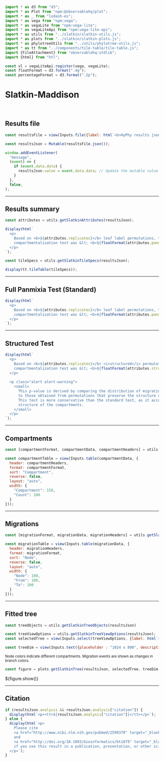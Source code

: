 ```js
import * as d3 from "d3";
import * as Plot from "npm:@observablehq/plot";
import * as _ from "lodash-es";
import * as vega from "npm:vega";
import * as vegaLite from "npm:vega-lite";
import * as vegaLiteApi from "npm:vega-lite-api";
import * as utils from "../slatkin/slatkin-utils.js";
import * as plots from "../slatkin/slatkin-plots.js";
import * as phylotreeUtils from "../utils/phylotree-utils.js";
import * as tt from "../components/tile-table/tile-table.js";
import {FileAttachment} from "observablehq:stdlib";
import {html} from "htl";
```

```js
const vl = vegaLiteApi.register(vega, vegaLite);
const floatFormat = d3.format(".4g");
const percentageFormat = d3.format(".2p");
```

# Slatkin-Maddison
<br>

## Results file

```js
const resultsFile = view(Inputs.file({label: html`<b>HyPhy results json:</b>`, accept: ".json", required: true}));
```

```js
const resultsJson = Mutable(resultsFile.json());
```

```js
window.addEventListener(
  "message",
  (event) => {
    if (event.data.data) {
      resultsJson.value = event.data.data; // Update the mutable value
    }
  },
  false,
);
```
<hr>

## Results summary

```js
const attributes = utils.getSlatkinAttributes(resultsJson);
```

```js
display(html`
  <p>
    Based on <b>${attributes.replicates}</b> leaf label permutations, the standard (full panmixia) p-value for 
    compartmentalization test was &lt; <b>${floatFormat(attributes.panmixiaPValue)}</b>.
  </p>
`);
```

```js
const tileSpecs = utils.getSlatkinTileSpecs(resultsJson);
```

```js
display(tt.tileTable(tileSpecs));
```

<hr>

## Full Panmixia Test (Standard)

```js
display(html`
  <p>
    Based on <b>${attributes.replicates}</b> leaf label permutations, the standard (full panmixia) p-value for 
    compartmentalization test was &lt; <b>${floatFormat(attributes.panmixiaPValue)}</b>.
  </p>
`);
```

<hr>

## Structured Test

```js
display(html`
  <p>
    Based on <b>${attributes.replicates}</b> <i>structured</i> permutations, the p-value for 
    compartmentalization test was &lt; <b>${floatFormat(attributes.structuredPValue)}</b>.
  </p>
  
  <p class="alert alert-warning">
    <small>
      This p-value is derived by comparing the distribution of migration events in the observed data 
      to those obtained from permutations that preserve the structure of the compartments. 
      This test is more conservative than the standard test, as it accounts for the underlying 
      structure of the compartments.
    </small>
  </p>
`);
```

<hr>

## Compartments

```js
const [compartmentFormat, compartmentData, compartmentHeaders] = utils.getSlatkinCompartmentTableData(resultsJson);
```

```js
const compartmentTable = view(Inputs.table(compartmentData, {
  header: compartmentHeaders,
  format: compartmentFormat,
  sort: "Compartment",
  reverse: false,
  layout: "auto",
  width: {
    "Compartment": 150,
    "Count": 100
  }
}));
```

<hr>

## Migrations

```js
const [migrationFormat, migrationData, migrationHeaders] = utils.getSlatkinMigrationTableData(resultsJson);
```

```js
const migrationTable = view(Inputs.table(migrationData, {
  header: migrationHeaders,
  format: migrationFormat,
  sort: "Node",
  reverse: false,
  layout: "auto",
  width: {
    "Node": 100,
    "From": 100,
    "To": 100
  }
}));
```

<hr>

## Fitted tree

```js
const treeObjects = utils.getSlatkinTreeObjects(resultsJson)
```

```js
const treeViewOptions = utils.getSlatkinTreeViewOptions(resultsJson);
const selectedTree = view(Inputs.select(treeViewOptions, {label: html`<b>View tree for </b>`}))
```

```js
const treeDim = view(Inputs.text({placeholder : "1024 x 800", description: "Tree dimension (height x width in pixels), leave blank to auto-scale", submit: "Resize"}));
```

<small>Node colors indicate different compartments. Migration events are shown as changes in branch colors.</small>

```js
const figure = plots.getSlatkinTree(resultsJson, selectedTree, treeDim, treeObjects);
```
<link rel=stylesheet href='https://cdn.jsdelivr.net/npm/phylotree@0.1/phylotree.css'>
<div id="tree_container">${figure.show()}</div>

<hr>

## Citation

```js
if (resultsJson.analysis && resultsJson.analysis["citation"]) {
  display(html`<p><tt>${resultsJson.analysis["citation"]}</tt></p>`);
} else {
  display(html`<p>
    Please cite 
    <a href="http://www.ncbi.nlm.nih.gov/pubmed/2599370" target="_blank">PMID 2599370</a>
    and 
    <a href="http://doi.org/10.1093/bioinformatics/bti079" target="_blank">PMID 15509596</a>
    if you use this result in a publication, presentation, or other scientific work.
  </p>`);
}
```
